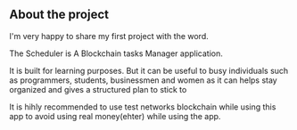 ## About the project

I'm very happy to share my first project with the word.

The Scheduler is A Blockchain tasks Manager application.

It is built for learning purposes. But it can be useful to busy individuals such as programmers, students, businessmen and women as it can helps stay organized and gives a structured plan to stick to

It is hihly recommended to use test networks blockchain while using this app to avoid using real money(ehter) while using the app. 
